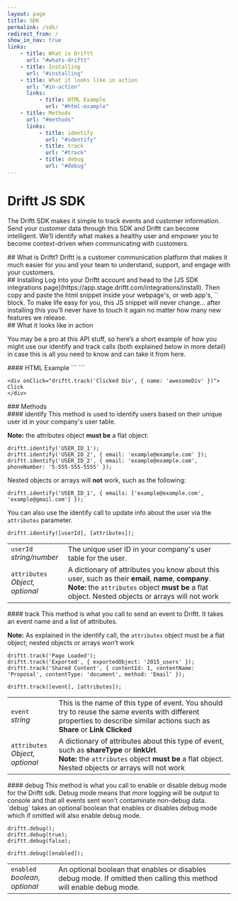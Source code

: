 ```yaml
---
layout: page
title: SDK
permalink: /sdk/
redirect_from: /
show_in_nav: true
links:
    - title: What is Driftt
      url: "#whats-driftt"
    - title: Installing
      url: "#installing"
    - title: What it looks like in action
      url: "#in-action"
      links:
          - title: HTML Example
            url: "#html-example"
    - title: Methods
      url: "#methods"
      links:
          - title: identify
            url: "#identify"
          - title: track
            url: "#track"
          - title: debug
            url: "#debug"
---
```


# Driftt JS SDK
The Driftt SDK makes it simple to track events and customer information. Send your customer data through this SDK and Driftt can become intelligent. We’ll identify what makes a healthy user and empower you to become context-driven when communicating with customers.

<div id="whats-driftt"></div>
## What is Driftt?
Driftt is a customer communication platform that makes it much easier for you and your team to understand, support, and engage with your customers.

<div id="installing"></div>
## Installing
Log into your Driftt account and head to the [JS SDK integrations page](https://app.stage.driftt.com/integrations/install). Then copy and paste the html snippet inside your webpage's, or web app's, `<head>` block.
To make life easy for you, this JS snippet will never change... after installing this you’ll never have to touch it again no matter how many new features we release.

<div id="in-action"></div>
## What it looks like in action

You may be a pro at this API stuff, so here’s a short example of how you might use our identify and track calls (both explained below in more detail) in case this is all you need to know and can take it from here.

<div id="html-example"></div>
#### HTML Example
```
<!-- html webpage -->
<script>
driftt.identify(userId, { email: 'abcd@email.com' });
</script>
```

```
<div onClick="driftt.track('Clicked Div', { name: 'awesomeDiv' })">
Click
</div>
```
<div id="methods"></div>
### Methods

<div id="identify"></div>
#### identify
This method is used to identify users based on their unique user id in your company's user table.

**Note:** the attributes object **must be** a flat object:

```
driftt.identify('USER_ID_1');
driftt.identify('USER_ID_2', { email: 'example@example.com' });
driftt.identify('USER_ID_2', { email: 'example@example.com', phoneNumber: '5-555-555-5555' });
```

Nested objects or arrays will **not** work, such as the following:

```
driftt.identify('USER_ID_1', { emails: ['example@example.com', 'example@gmail.com'] });
```

You can also use the identify call to update info about the user via the `attributes` parameter.

```
driftt.identify([userId], [attributes]);
```

<table>
  <tbody>
    <tr>
      <td>
        <code>userId</code>
        <br>
        <em>string/number</em>
      </td>
      <td>
        The unique user ID in your company's user table for the user.
      </td>
    </tr>
    <tr>
      <td>
        <code>attributes</code>
        <br>
        <em>Object, optional</em>
      </td>
      <td>
        A dictionary of attributes you know about this user, such as their <strong>email</strong>, <strong>name</strong>, <strong>company</strong>.
        <br>
        <strong>Note:</strong> the <code>attributes</code> object <strong>must be</strong> a flat object. Nested objects or arrays will not work
      </td>
    </tr>
  </tbody>
</table>

<div id="track"></div>
#### track
This method is what you call to send an event to Driftt. It takes an event name and a list of attributes.

**Note:** As explained in the identify call, the `attributes` object must be a flat object; nested objects or arrays won’t work

```
driftt.track('Page Loaded');
driftt.track('Exported', { exportedObject: '2015_users' });
driftt.track('Shared Content', { contentId: 1, contentName: 'Proposal', contentType: 'document', method: 'Email' });
```

```
driftt.track([event], [attributes]);
```

<table>
  <tbody>
    <tr>
      <td>
        <code>event</code>
        <br>
        <em>string</em>
      </td>
      <td>
        This is the name of this type of event. You should try to reuse the same events with different properties to describe similar actions such as <strong>Share</strong> or <strong>Link Clicked</strong>
      </td>
    </tr>
    <tr>
      <td>
        <code>attributes</code>
        <br>
        <em>Object, optional</em>
      </td>
      <td>
        A dictionary of attributes about this type of event, such as <strong>shareType</strong> or <strong>linkUrl</strong>.
        <br>
        <strong>Note:</strong> the <code>attributes</code> object <strong>must be</strong> a flat object. Nested objects or arrays will not work
      </td>
    </tr>
  </tbody>
</table>

<div id="debug"></div>
#### debug
This method is what you call to enable or disable debug mode for the Driftt sdk. Debug mode means that more logging will be output to console and that all events sent won't contaminate non-debug data. `debug` takes an optional boolean that enables or disables debug mode which if omitted will also enable debug mode.

```
driftt.debug();
driftt.debug(true);
driftt.debug(false);
```

```
driftt.debug([enabled]);
```

<table>
  <tbody>
    <tr>
      <td>
        <code>enabled</code>
        <br>
        <em>boolean, optional</em>
      </td>
      <td>
        An optional boolean that enables or disables debug mode. If omitted then calling this method will enable debug mode.
      </td>
    </tr>
  </tbody>
</table>
